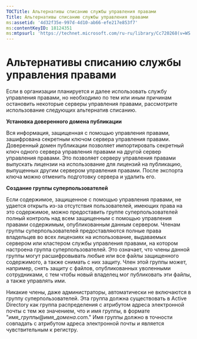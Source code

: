 ```yaml
---
TOCTitle: Альтернативы списанию службы управления правами
Title: Альтернативы списанию службы управления правами
ms:assetid: '4d32f35e-997d-4d10-ab66-efe217e853f7'
ms:contentKeyID: 18124351
ms:mtpsurl: 'https://technet.microsoft.com/ru-ru/library/Cc720268(v=WS.10)'
---
```


Альтернативы списанию службы управления правами
===============================================

Если в организации планируется и далее использовать службу управления правами, но необходимо по тем или иным причинам остановить некоторые серверы управления правами, рассмотрите использование следующих альтернатив списанию.

**Установка доверенного домена публикации**

Вся информация, защищенная с помощью управления правами, зашифрована секретным ключом сервера управления правами. Доверенный домен публикации позволяет импортировать секретный ключ одного сервера управления правами на другой сервер управления правами. Это позволяет серверу управления правами выпускать лицензии на использование для лицензий на публикацию, выпущенных другим сервером управления правами. После экспорта ключа можно отменить подготовку сервера и удалить его.

**Создание группы суперпользователей**

Если содержимое, защищенное с помощью управления правами, не удается открыть из-за отсутствия пользователей, имеющих права на это содержимое, можно предоставить группе суперпользователей полный контроль над всем защищенным с помощью управления правами содержимым, опубликованным данным сервером. Членам группы суперпользователей предоставляются полные права владельцев во всех лицензиях на использование, выдаваемых сервером или кластером службы управления правами, на котором настроена группа суперпользователей. Это означает, что члены данной группы могут расшифровывать любые или все файлы защищенного содержимого, а также снимать с них защиту. Член этой группы может, например, снять защиту с файлов, опубликованных уволенными сотрудниками, с тем чтобы новый владелец мог публиковать эти файлы, а также управлять ими.

Никакие члены, даже администраторы, автоматически не включаются в группу суперпользователей. Эта группа должна существовать в Active Directory как группа распределения с атрибутом адреса электронной почты с тем же значением, что и имя группы, в формате "*имя\_группы*@*имя\_домена*.com." Имя группы должно в точности совпадать с атрибутом адреса электронной почты и является чувствительным к регистру.
